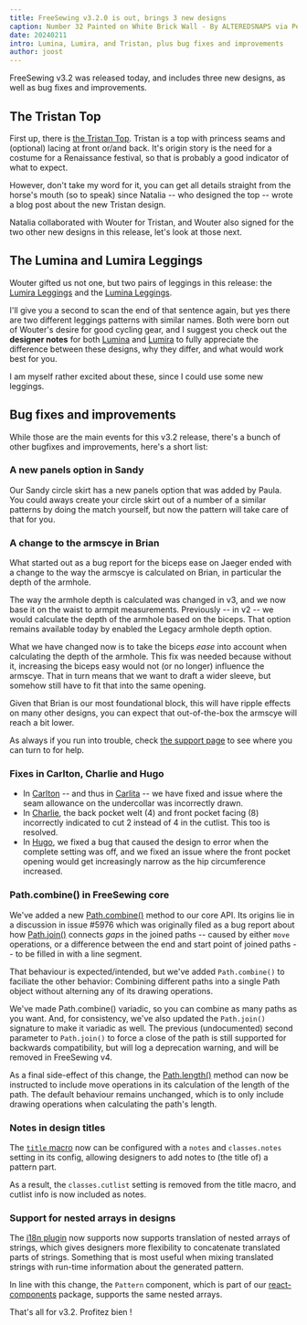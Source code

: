 ```yaml
---
title: FreeSewing v3.2.0 is out, brings 3 new designs
caption: Number 32 Painted on White Brick Wall - By ALTEREDSNAPS via Pexels.com
date: 20240211
intro: Lumina, Lumira, and Tristan, plus bug fixes and improvements
author: joost
---
```


FreeSewing v3.2 was released today, and includes three new designs, as well as
bug fixes and improvements.

## The Tristan Top

First up, there is [the Tristan Top](/designs/tristan). Tristan is a top with
princess seams and (optional) lacing at front or/and back. It's origin story is
the need for a costume for a Renaissance festival, so that is probably a good
indicator of what to expect.

However, don't take my word for it, you can get
all details straight from the horse's mouth (so to speak) since Natalia -- who
designed the top -- wrote a blog post about the new Tristan
design.

Natalia collaborated with Wouter for Tristan, and Wouter also signed for the two other new designs in
this release, let's look at those next.

## The Lumina and Lumira Leggings

Wouter gifted us not one, but two pairs of leggings in this release: the
[Lumira Leggings](/designs/lumira) and the [Lumina Leggings](/designs/lumina).

I'll give you a second to scan the end of that sentence again, but yes there
are two different leggings patterns with similar names. Both were born out of
Wouter's desire for good cycling gear, and I suggest you check out the
**designer notes** for both [Lumina](/designs/lumina#notes) and
[Lumira](/designs/lumira#notes) to fully appreciate the difference between
these designs, why they differ, and what would work best for you.

I am myself rather excited about these, since I could use some new leggings.

## Bug fixes and improvements

While those are the main events for this v3.2 release, there's a bunch of other
bugfixes and improvements, here's a short list:

### A new panels option in Sandy

Our Sandy circle skirt has a new panels
option that was added by
Paula. You could aways
create your circle skirt out of a number of a similar patterns by doing the
match yourself, but now the pattern will take care of that for you.

### A change to the armscye in Brian

What started out as a bug report for the biceps ease on
Jaeger ended with a
change to the way the armscye is calculated on Brian, in particular the depth
of the armhole.

The way the armhole depth is calculated was changed in v3, and we now base it
on the waist to
armpit measurements.
Previously -- in v2 -- we would calculate the depth of the armhole based on the
biceps. That option remains available today by enabled the Legacy armhole
depth
option.

What we have changed now is to take the biceps _ease_ into account when
calculating the depth of the armhole. This fix was needed because without it,
increasing the biceps easy would not (or no longer) influence the armscye. That
in turn means that we want to draft a wider sleeve, but somehow still have to
fit that into the same opening.

Given that Brian is our most foundational block, this will have ripple effects
on many other designs, you can expect that out-of-the-box the armscye will
reach a bit lower.

As always if you run into trouble, check [the support page](/support) to see
where you can turn to for help.

### Fixes in Carlton, Charlie and Hugo

- In [Carlton](/designs/carlton) -- and thus in [Carlita](/designs/carlita) -- we have fixed and issue where the seam allowance on the undercollar was incorrectly drawn.
- In [Charlie](/designs/charlie), the back pocket welt (4) and front pocket facing (8) incorrectly indicated to cut 2 instead of 4 in the cutlist. This too is resolved.
- In [Hugo](/designs/hugo), we fixed a bug that caused the design to error when the complete setting was off, and we fixed an issue where the front pocket opening would get increasingly narrow as the hip circumference increased.

### Path.combine() in FreeSewing core

We've added a new
[Path.combine()](https://freesewing.dev/reference/api/path/combine) method to
our core API.  Its origins lie in a discussion in issue #5976 which was
originally filed as a bug report about how
[Path.join()](https://freesewing.dev/reference/api/path/join) connects _gaps_
in the joined paths -- caused by either `move` operations, or a difference
between the end and start point of joined paths -- to be filled in with a line
segment.

That behaviour is expected/intended, but we've added `Path.combine()` to
faciliate the other behavior: Combining different paths into a single Path
object without alterning any of its drawing operations.

We've made Path.combine() variadic, so you can combine as many paths as you
want.  And, for consistency, we've also updated the `Path.join()` signature to
make it variadic as well.  The previous (undocumented) second parameter to
`Path.join()` to force a close of the path is still supported for backwards
compatibility, but will log a deprecation warning, and will be removed in
FreeSewing v4.

As a final side-effect of this change, the
[Path.length()](https://freesewing.dev/reference/api/path/length) method can
now be instructed to include move operations in its calculation of the length
of the path. The default behaviour remains unchanged, which is to only
include drawing operations when calculating  the path's length.

### Notes in design titles

The [`title` macro](https://freesewing.dev/reference/macros/title) now can be
configured with a `notes` and `classes.notes` setting in its config, allowing
designers to add notes to (the title of) a pattern part.

As a result, the `classes.cutlist` setting is removed from the title macro, and
cutlist info is now included as notes.

### Support for nested arrays in designs

The [i18n plugin](https://freesewing.dev/reference/plugins/i18n) now supports
now supports translation of nested arrays of strings, which gives designers
more flexibility to concatenate translated parts of strings. Something that is
most useful when mixing translated strings with run-time information about the
generated pattern.

In line with this change, the `Pattern` component, which is part of our
[react-components](https://freesewing.dev/reference/packages/react-components)
package, supports the same nested arrays.

That's all for v3.2. Profitez bien !
